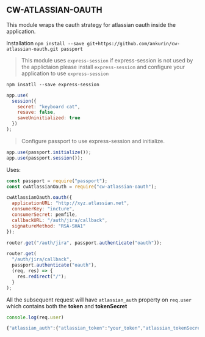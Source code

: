 ## CW-ATLASSIAN-OAUTH

This module wraps the oauth strategy for atlassian oauth inside the application.

Installation
`npm install --save git+https://github.com/ankurin/cw-atlassian-oauth.git passport`

> This module uses `express-session` if express-session is not used by the applictaion please install `express-session` and configure your application to use `express-session`

`npm insatll --save express-session`

```JavaScript
app.use(
  session({
    secret: "keyboard cat",
    resave: false,
    saveUninitialized: true
  })
);
```

> Configure passport to use express-session and initialize.

```JavaScript
app.use(passport.initialize());
app.use(passport.session());
```

Uses:

```JavaScript
const passport = require("passport");
const cwAtlassianOauth = require("cw-atlassian-oauth");

cwAtlassianOauth.oauth({
  applicationURL: "http://xyz.atlassian.net",
  consumerKey: "incture",
  consumerSecret: pemfile,
  callbackURL: "/auth/jira/callback",
  signatureMethod: "RSA-SHA1"
});

router.get("/auth/jira", passport.authenticate("oauth"));

router.get(
  "/auth/jira/callback",
  passport.authenticate("oauth"),
  (req, res) => {
    res.redirect("/");
  }
);
```

All the subsequent request will have `atlassian_auth` property on `req.user` which contains both the **token** and **tokenSecret**

```JavaScript
console.log(req.user)

{"atlassian_auth":{"atlassian_token":"your_token","atlassian_tokenSecret":"your_token_secret"}}
```
